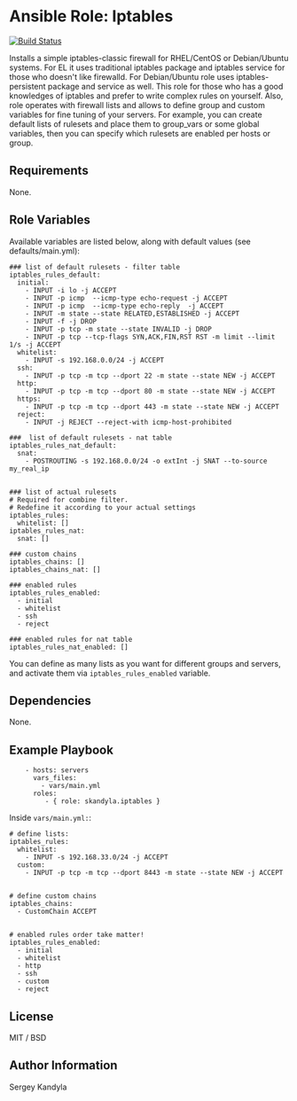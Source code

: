 Ansible Role: Iptables
=========
[![Build Status](https://travis-ci.org/skandyla/ansible-role-iptables.svg?branch=master)](https://travis-ci.org/skandyla/ansible-role-iptables)

Installs a simple iptables-classic firewall for RHEL/CentOS or Debian/Ubuntu systems.
For EL it uses traditional iptables package and iptables service for those who doesn't like firewalld.
For Debian/Ubuntu role uses iptables-persistent package and service as well.
This role for those who has a good knowledges of iptables and prefer to write complex rules on yourself.
Also, role operates with firewall lists and  allows to define group and custom variables for fine tuning of your servers.
For example, you can create default lists of rulesets and place them to group_vars or some global variables, then you can specify which rulesets are enabled per hosts or group.

Requirements
------------

None.

Role Variables
--------------

Available variables are listed below, along with default values (see defaults/main.yml):

```
### list of default rulesets - filter table
iptables_rules_default:
  initial:
    - INPUT -i lo -j ACCEPT
    - INPUT -p icmp  --icmp-type echo-request -j ACCEPT
    - INPUT -p icmp  --icmp-type echo-reply  -j ACCEPT
    - INPUT -m state --state RELATED,ESTABLISHED -j ACCEPT
    - INPUT -f -j DROP
    - INPUT -p tcp -m state --state INVALID -j DROP
    - INPUT -p tcp --tcp-flags SYN,ACK,FIN,RST RST -m limit --limit 1/s -j ACCEPT
  whitelist:
    - INPUT -s 192.168.0.0/24 -j ACCEPT
  ssh:
    - INPUT -p tcp -m tcp --dport 22 -m state --state NEW -j ACCEPT
  http:
    - INPUT -p tcp -m tcp --dport 80 -m state --state NEW -j ACCEPT
  https:
    - INPUT -p tcp -m tcp --dport 443 -m state --state NEW -j ACCEPT
  reject:
    - INPUT -j REJECT --reject-with icmp-host-prohibited

###  list of default rulesets - nat table
iptables_rules_nat_default:
  snat:
    - POSTROUTING -s 192.168.0.0/24 -o extInt -j SNAT --to-source my_real_ip


### list of actual rulesets                                                          
# Required for combine filter.                                                       
# Redefine it according to your actual settings                                     
iptables_rules:                                                                      
  whitelist: []                                                                      
iptables_rules_nat:                                                                  
  snat: []                                                                           

### custom chains
iptables_chains: []
iptables_chains_nat: []

### enabled rules                                                                    
iptables_rules_enabled:                                                              
  - initial                                                                          
  - whitelist                                                                        
  - ssh                                                                              
  - reject                                                                           

### enabled rules for nat table                                                      
iptables_rules_nat_enabled: []

```

You can define as many lists as you want for different groups and servers, and activate them via
`iptables_rules_enabled` variable.


Dependencies
------------

None.

Example Playbook
----------------

```
    - hosts: servers
      vars_files:
        - vars/main.yml
      roles:
         - { role: skandyla.iptables }
```

Inside `vars/main.yml:`:
```
# define lists:
iptables_rules:                                                                      
  whitelist:                                                                         
    - INPUT -s 192.168.33.0/24 -j ACCEPT                                             
  custom:                                                                            
    - INPUT -p tcp -m tcp --dport 8443 -m state --state NEW -j ACCEPT                


# define custom chains
iptables_chains:
  - CustomChain ACCEPT


# enabled rules order take matter!                                                 
iptables_rules_enabled:                                                              
  - initial                                                                          
  - whitelist                                                                        
  - http                                                                             
  - ssh                                                                              
  - custom                                                                           
  - reject   
```


License
-------

MIT / BSD

Author Information
------------------

Sergey Kandyla
